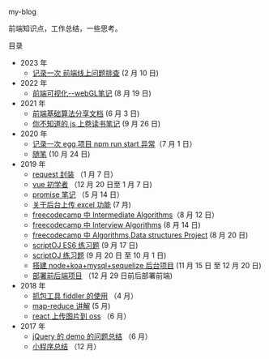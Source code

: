 my-blog

前端知识点，工作总结，一些思考。

目录
- 2023 年
    - [记录一次 前端线上问题排查](https://github.com/tang-yue/my-blog/blob/master/pages/2023/check-online-problems.md) (2 月 10 日)
- 2022 年
    - [前端可视化--webGL笔记](https://github.com/tang-yue/my-blog/blob/master/pages/2022/shareVisulization-note.md) (8 月 19 日)
- 2021 年
    - [前端基础算法分享文档](https://github.com/tang-yue/my-blog/blob/master/pages/2021/shareAlgorithm-note.md) (6 月 3 日)
    - [你不知道的 js 上卷读书笔记](https://github.com/tang-yue/my-blog/blob/master/pages/2021/you_dont_know_js1.md) (9 月 26 日)
- 2020 年
    - [记录一次 egg 项目 npm run start 异常](https://github.com/tang-yue/my-blog/blob/master/pages/2020/startError.md)（7 月 1 日）
    - [随笔](https://github.com/tang-yue/my-blog/blob/master/thinking/2020/10-23.md) (10 月 24 日)
- 2019 年
    - [request 封装](https://github.com/tang-yue/my-blog/blob/master/pages/2019/request.md) （1 月 7 日）
    - [vue 初学者](https://github.com/tang-yue/my-blog/blob/master/pages/2019/vue-beginner.md) （12 月 20 日至 1 月 7 日)
    - [promise 笔记](https://github.com/tang-yue/my-blog/blob/master/pages/2019/promise-note.md) （5 月 14 日）
    - [关于后台上传 excel 功能](https://github.com/tang-yue/my-blog/blob/master/pages/2019/work-import-excel.md) (7 月)
    - [freecodecamp 中 Intermediate Algorithms](https://github.com/tang-yue/my-blog/blob/master/pages/2019/freecodecamp/freecodecamp-intermediate-algorithms.md)（8 月 12 日）
    - [freecodecamp 中 Interview Algorithms](https://github.com/tang-yue/my-blog/blob/master/pages/2019/freecodecamp/freecodecamp-interview-algorithms.md) (8 月 14 日)
    - [freecodecamp 中 Algorithms,Data structures Project](https://github.com/tang-yue/my-blog/blob/master/pages/2019/freecodecamp/AlgorithmsAndDataStructures.md) (8 月 20 日)
    - [scriptOJ ES6 练习题](https://github.com/tang-yue/my-blog/blob/master/pages/2019/scriptoj/scriptoj-es6.md) (9 月 17 日)
    - [scriptOJ 练习题](https://github.com/tang-yue/my-blog/blob/master/pages/2019/scriptoj/scriptoj.md) (9 月 20 日 至 10 月 1 日)
    - [搭建 node+koa+mysql+sequelize 后台项目](https://github.com/tang-yue/simple-node-koa-mysql-sequelize) (11 月 15 日 至 12 月 20 日)
    - [部署前后端项目](https://github.com/tang-yue/my-blog/blob/master/notes/node/deploy.md) （12 月 29 日前后部署前端)
- 2018 年
    - [抓包工具 fiddler 的使用](https://github.com/tang-yue/my-blog/blob/master/pages/2018/fiddler-course.md) （4 月）
    - [map-reduce 讲解](https://github.com/tang-yue/my-blog/blob/master/pages/2018/map-reduce.md) (5 月)
    - [react 上传图片到 oss](https://github.com/tang-yue/my-blog/blob/master/pages/2018/react-oss-upload.md) （6 月）
- 2017 年
    - [jQuery 的 demo 的问题总结](https://github.com/tang-yue/my-blog/blob/master/pages/2017/jQuery-demo-problem.md) （6 月）
    - [小程序总结](https://github.com/tang-yue/my-blog/blob/master/pages/2017/weChat-small-program-development.md) （12 月）
